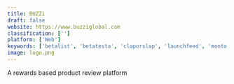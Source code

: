 ```yaml
---
title: BUZZi
draft: false 
website: https://www.buzziglobal.com
classification: ['']
platform: ['Web']
keywords: ['betalist', 'betatesta', 'claporslap', 'launchfeed', 'monto', 'product_hunt', 'regi', 'tradeoffs', 'lucr']
image: logo.png
---
```

A rewards based product review platform